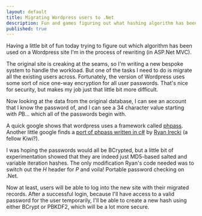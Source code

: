 ```yaml
---
layout: default
title: Migrating Wordpress users to .Net
description: Fun and games figuring out what hashing algorithm has been used so I can migrate users with their credentials intact
published: true
---
```


Having a little bit of fun today trying to figure out which algorithm has been used on a Wordpress site I'm in the process of rewriting (in ASP.Net MVC).

The original site is creaking at the seams, so I'm writing a new bespoke system to handle the workload. But one of the tasks I need to do is migrate all the existing users across. Fortunately, the version of Wordpress uses some sort of nice one-way encryption for all user passwords. That's nice for security, but makes my job just that little bit more difficult.

Now looking at the data from the original database, I can see an account that I know the password of, and I can see a 34 character value starting with $P$B...  which all of the passwords begin with.

A quick google shows that wordpress uses a framework called <a href="http://www.openwall.com/phpass/" rel="nofollow">phpass</a>. Another little google finds a <a href="https://www.phpbb.com/community/viewtopic.php?f=71&amp;t=1771165" rel="nofollow">port of phpass written in c#</a> by <a href="http://www.digilitepc.net/" rel="nofollow">Ryan Irecki</a> (a fellow Kiwi?).

I was hoping the passwords would all be BCrypted, but a little bit of experimentation showed that they are indeed just MD5-based salted and variable iteration hashes. The only modification Ryan's code needed was to switch out the $H$ header for $P$ and voila! Portable password checking on .Net.

Now at least, users will be able to log into the new site with their migrated records. After a successful login, because I'll have access to a valid password for the user temporarily, I'll be able to create a new hash using either BCrypt or PBKDF2, which will be a lot more secure.
